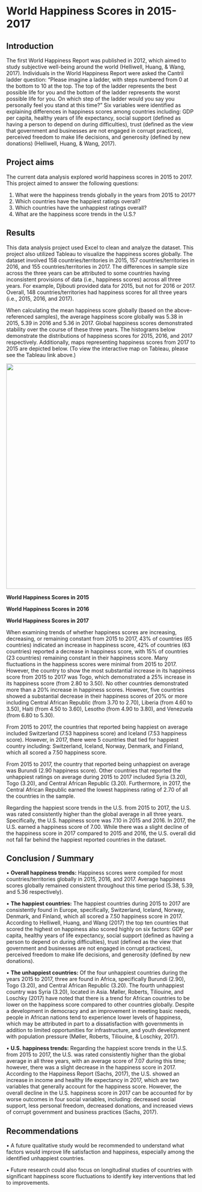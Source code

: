 # World Happiness Scores in 2015-2017

## Introduction
The first World Happiness Report was published in 2012, which aimed to study subjective well-being around the world (Helliwell, Huang, & Wang, 2017). Individuals in the World Happiness Report were asked the Cantril ladder question: “Please imagine a ladder, with steps numbered from 0 at the bottom to 10 at the top. The top of the ladder represents the best possible life for you and the bottom of the ladder represents the worst possible life for you. On which step of the ladder would you say you personally feel you stand at this time?” Six variables were identified as explaining differences in happiness scores among countries including: GDP per capita, healthy years of life expectancy, social support (defined as having a person to depend on during difficulties), trust (defined as the view that government and businesses are not engaged in corrupt practices), perceived freedom to make life decisions, and generosity (defined by new donations) (Helliwell, Huang, & Wang, 2017).

## Project aims
The current data analysis explored world happiness scores in 2015 to 2017. This project aimed to answer the following questions:
1.	What were the happiness trends globally in the years from 2015 to 2017?
2.	Which countries have the happiest ratings overall?
3.	Which countries have the unhappiest ratings overall?
4.	What are the happiness score trends in the U.S.?

## Results
This data analysis project used Excel to clean and analyze the dataset. This project also utilized Tableau to visualize the happiness scores globally. The dataset involved 158 countries/territories in 2015, 157 countries/territories in 2016, and 155 countries/territories in 2017. The differences in sample size across the three years can be attributed to some countries having inconsistent provisions of data (i.e., happiness scores) across all three years. For example, Djibouti provided data for 2015, but not for 2016 or 2017. Overall, 148 countries/territories had happiness scores for all three years (i.e., 2015, 2016, and 2017).

When calculating the mean happiness score globally (based on the above-referenced samples), the average happiness score globally was 5.38 in 2015, 5.39 in 2016 and 5.36 in 2017.  Global happiness scores demonstrated stability over the course of these three years. The histograms below demonstrate the distributions of happiness scores for 2015, 2016, and 2017 respectively. Additionally, maps representing happiness scores from 2017 to 2015 are depicted below. (To view the interactive map on Tableau, please see the Tableau link above.)

 
<img src = "images/Pie_Chart_2.png" width = 600> 

 

 




**World Happiness Scores in 2015**


 

**World Happiness Scores in 2016**

  












	

**World Happiness Scores in 2017**
  


When examining trends of whether happiness scores are increasing, decreasing, or remaining constant from 2015 to 2017, 43% of countries (65 countries) indicated an increase in happiness score, 42% of countries (63 countries) reported a decrease in happiness score, with 15% of countries (23 countries) remaining constant in their happiness score. Many fluctuations in the happiness scores were minimal from 2015 to 2017. However, the country to show the most substantial increase in its happiness score from 2015 to 2017 was Togo, which demonstrated a 25% increase in its happiness score (from 2.80 to 3.50). No other countries demonstrated more than a 20% increase in happiness scores. However, five countries showed a substantial decrease in their happiness scores of 20% or more including Central African Republic (from 3.70 to 2.70), Liberia (from 4.60 to 3.50), Haiti (from 4.50 to 3.60), Lesotho (from 4.90 to 3.80), and Venezuela (from 6.80 to 5.30).

From 2015 to 2017, the countries that reported being happiest on average included Switzerland (7.53 happiness score) and Iceland (7.53 happiness score). However, in 2017, there were 5 countries that tied for happiest country including: Switzerland, Iceland, Norway, Denmark, and Finland, which all scored a 7.50 happiness score. 

From 2015 to 2017, the country that reported being unhappiest on average was Burundi (2.90 happiness score). Other countries that reported the unhappiest ratings on average during 2015 to 2017 included Syria (3.20), Togo (3.20), and Central African Republic (3.20). Furthermore, in 2017, the Central African Republic earned the lowest happiness rating of 2.70 of all the countries in the sample.

Regarding the happiest score trends in the U.S. from 2015 to 2017, the U.S. was rated consistently higher than the global average in all three years. Specifically, the U.S. happiness score was 7.10 in 2015 and 2016. In 2017, the U.S. earned a happiness score of 7.00. While there was a slight decline of the happiness score in 2017 compared to 2015 and 2016, the U.S. overall did not fall far behind the happiest reported countries in the dataset.


## Conclusion / Summary
•	**Overall happiness trends:** Happiness scores were compiled for most countries/territories globally in 2015, 2016, and 2017. Average happiness scores globally remained consistent throughout this time period (5.38, 5.39, and 5.36 respectively). 

•	**The happiest countries:** The happiest countries during 2015 to 2017 are consistently found in Europe, specifically, Switzerland, Iceland, Norway, Denmark, and Finland, which all scored a 7.50 happiness score in 2017. According to Helliwell, Huang, and Wang (2017) the top ten countries that scored the highest on happiness also scored highly on six factors: GDP per capita, healthy years of life expectancy, social support (defined as having a person to depend on during difficulties), trust (defined as the view that government and businesses are not engaged in corrupt practices), perceived freedom to make life decisions, and generosity (defined by new donations).

•	**The unhappiest countries:** Of the four unhappiest countries during the years 2015 to 2017, three are found in Africa, specifically Burundi (2.90), Togo (3.20), and Central African Republic (3.20). The fourth unhappiest country was Syria (3.20), located in Asia. Møller, Roberts, Tiliouine, and Loschky (2017) have noted that there is a trend for African countries to be lower on the happiness score compared to other countries globally. Despite a development in democracy and an improvement in meeting basic needs, people in African nations tend to experience lower levels of happiness, which may be attributed in part to a dissatisfaction with governments in addition to limited opportunities for infrastructure, and youth development with population pressure (Møller, Roberts, Tiliouine, & Loschky, 2017).

•	**U.S. happiness trends:** Regarding the happiest score trends in the U.S. from 2015 to 2017, the U.S. was rated consistently higher than the global average in all three years, with an average score of 7.07 during this time; however, there was a slight decrease in the happiness score in 2017. According to the Happiness Report (Sachs, 2017), the U.S. showed an increase in income and healthy life expectancy in 2017, which are two variables that generally account for the happiness score. However, the overall decline in the U.S. happiness score in 2017 can be accounted for by worse outcomes in four social variables, including: decreased social support, less personal freedom, decreased donations, and increased views of corrupt government and business practices (Sachs, 2017).


## Recommendations
•	A future qualitative study would be recommended to understand what factors would improve life satisfaction and happiness, especially among the identified unhappiest countries.

•	Future research could also focus on longitudinal studies of countries with significant happiness score fluctuations to identify key interventions that led to improvements.
